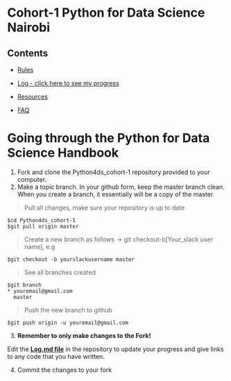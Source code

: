 # Cohort-1 Python for Data Science Nairobi

## Contents

* [Rules](https://github.com/Python-4-DS/Python4ds_cohort-1/blob/master/rules.md)

* [Log - click here to see my progress](https://github.com/Python-4-DS/Python4ds_cohort-1/blob/master/log.md)

* [Resources](https://github.com/Python-4-DS/Python4ds_cohort-1/blob/master/resources.md)

* [FAQ](https://github.com/Python-4-DS/Python4ds_cohort-1/blob/master/FAQ.md)



# Going through the Python for Data Science Handbook

1. Fork and clone the Python4ds_cohort-1 repository provided to your computer.
2. Make a topic branch. In your github form, keep the master branch clean. When you create a branch, it essentially will be a copy of the master.

> Pull all changes, make sure your repository is up to date

```
$cd Python4ds_cohort-1
$git pull origin master
```
> Create a new branch as follows -> git checkout-b[Your_slack user name], e.g

```
$git checkout -b yourslackusername master
```

> See all branches created

```
$git branch
* youremail@gmail.com
  master
```
> Push the new branch to github

```
$git push origin -u youremail@gmail.com
```

3. **Remember to only make changes to the Fork!**

Edit the **[Log.md file](https://github.com/Python-4-DS/Cohort-1/blob/master/log.md)** in the repository to update your progress and give links to any code that you have written.

4. Commit the changes to your fork


